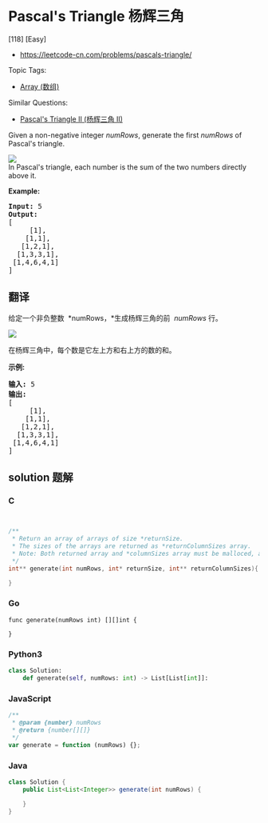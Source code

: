# Pascal's Triangle 杨辉三角

[118] [Easy]

- https://leetcode-cn.com/problems/pascals-triangle/

Topic Tags:

- [Array (数组)](https://leetcode-cn.com/tag/array/)

Similar Questions:

- [Pascal's Triangle II (杨辉三角 II)](https://leetcode-cn.com/problems/pascals-triangle-ii/)

Given a non-negative integer *numRows*, generate the first _numRows_ of Pascal's triangle.

![](https://upload.wikimedia.org/wikipedia/commons/0/0d/PascalTriangleAnimated2.gif)  
In Pascal's triangle, each number is the sum of the two numbers directly above it.

**Example:**

<pre><strong>Input:</strong> 5
<strong>Output:</strong>
[
     [1],
    [1,1],
   [1,2,1],
  [1,3,3,1],
 [1,4,6,4,1]
]
</pre>

## 翻译

给定一个非负整数  *numRows，*生成杨辉三角的前  *numRows* 行。

![](https://upload.wikimedia.org/wikipedia/commons/0/0d/PascalTriangleAnimated2.gif)

在杨辉三角中，每个数是它左上方和右上方的数的和。

**示例:**

<pre><strong>输入:</strong> 5
<strong>输出:</strong>
[
     [1],
    [1,1],
   [1,2,1],
  [1,3,3,1],
 [1,4,6,4,1]
]</pre>

## solution 题解

### C

```c


/**
 * Return an array of arrays of size *returnSize.
 * The sizes of the arrays are returned as *returnColumnSizes array.
 * Note: Both returned array and *columnSizes array must be malloced, assume caller calls free().
 */
int** generate(int numRows, int* returnSize, int** returnColumnSizes){

}


```

### Go

```golang
func generate(numRows int) [][]int {

}
```

### Python3

```python
class Solution:
    def generate(self, numRows: int) -> List[List[int]]:
```

### JavaScript

```javascript
/**
 * @param {number} numRows
 * @return {number[][]}
 */
var generate = function (numRows) {};
```

### Java

```java
class Solution {
    public List<List<Integer>> generate(int numRows) {

    }
}
```
